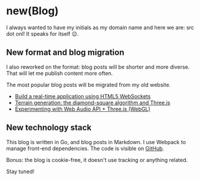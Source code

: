 # new(Blog)

I always wanted to have my initials as my domain name and here we are: src dot onl! It speaks for itself 😉.

## New format and blog migration

I also reworked on the format: blog posts will be shorter and more diverse. That will let me publish content more often.

The most popular blog posts will be migrated from my old website.

 - [Build a real-time application using HTML5 WebSockets](https://src.onl/build-a-real-time-application-using-html5-websockets)
 - [Terrain generation: the diamond-square algorithm and Three.js](https://src.onl/terrain-generation-the-diamond-square-algorithm-and-three-js)
 - [Experimenting with Web Audio API + Three.js (WebGL)](https://src.onl/experimenting-with-web-audio-api-three-js-webgl)

## New technology stack

This blog is written in Go, and blog posts in Markdown. I use Webpack to manage front-end dependencies. The code is visible on [GitHub](https://github.com/srchea/homepage).

Bonus: the blog is cookie-free, it doesn't use tracking or anything related.

Stay tuned!
